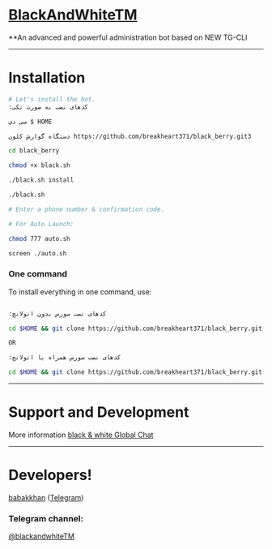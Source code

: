 # [BlackAndWhiteTM](https://telegram.me/BlackAndWhiteTM)

**An advanced and powerful administration bot based on NEW TG-CLI

* * *

# Installation

```sh
# Let's install the bot.
:کدهای نصب به صورت تکی

سی دی $ HOME

دستگاه گوارش کلون https://github.com/breakheart371/black_berry.git3

cd black_berry

chmod +x black.sh

./black.sh install

./black.sh

# Enter a phone number & confirmation code.

# For Auto Launch:

chmod 777 auto.sh

screen ./auto.sh
```
### One command
To install everything in one command, use:
```sh

:کدهای نصب سورس بدون اتولانچ

cd $HOME && git clone https://github.com/breakheart371/black_berry.git && cd black_berry && chmod +x black.sh && ./black.sh install && ./black.sh

OR

:کدهای نصب سورس همراه با اتولانچ

cd $HOME && git clone https://github.com/breakheart371/black_berry.git && cd black_berry && chmod +x black.sh && ./black.sh install && chmod 777 auto.sh && screen ./auto.sh
```
* * *
# Support and Development

More information [black & white Global Chat](https://t.me/joinchat/)

* * *

# Developers!

[babakkhan](https://github.com/babakkhan375) ([Telegram](https://telegram.me/sudo_hacker))

### Telegram channel:

[@blackandwhiteTM](https://telegram.me/BlackAndWhiteTM)
